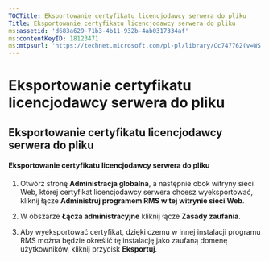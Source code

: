 ```yaml
---
TOCTitle: Eksportowanie certyfikatu licencjodawcy serwera do pliku
Title: Eksportowanie certyfikatu licencjodawcy serwera do pliku
ms:assetid: 'd683a629-71b3-4b11-932b-4ab0317334af'
ms:contentKeyID: 18123471
ms:mtpsurl: 'https://technet.microsoft.com/pl-pl/library/Cc747762(v=WS.10)'
---
```


Eksportowanie certyfikatu licencjodawcy serwera do pliku
========================================================

Eksportowanie certyfikatu licencjodawcy serwera do pliku
--------------------------------------------------------

#### Eksportowanie certyfikatu licencjodawcy serwera do pliku

1.  Otwórz stronę **Administracja globalna**, a następnie obok witryny sieci Web, której certyfikat licencjodawcy serwera chcesz wyeksportować, kliknij łącze **Administruj programem RMS w tej witrynie sieci Web**.

2.  W obszarze **Łącza administracyjne** kliknij łącze **Zasady zaufania**.

3.  Aby wyeksportować certyfikat, dzięki czemu w innej instalacji programu RMS można będzie określić tę instalację jako zaufaną domenę użytkowników, kliknij przycisk **Eksportuj**.
